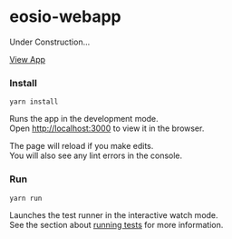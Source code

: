 # eosio-webapp

Under Construction...

[View App](https://eosio-webapp.herokuapp.com/)

### Install
`yarn install`

Runs the app in the development mode.<br>
Open [http://localhost:3000](http://localhost:3000) to view it in the browser.

The page will reload if you make edits.<br>
You will also see any lint errors in the console.

### Run
`yarn run`

Launches the test runner in the interactive watch mode.<br>
See the section about [running tests](https://facebook.github.io/create-react-app/docs/running-tests) for more information.



